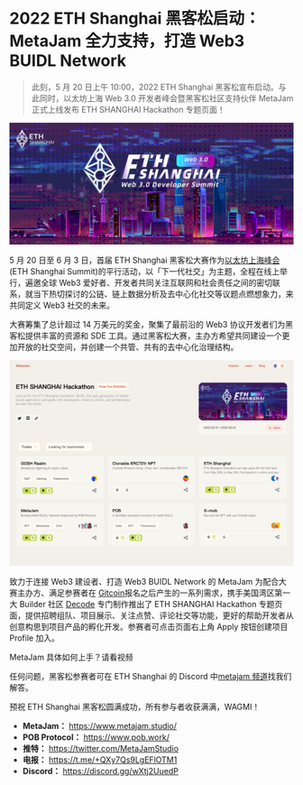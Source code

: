# 2022 ETH Shanghai 黑客松启动：MetaJam 全力支持，打造 Web3 BUIDL Network

> 此刻，5 月 20 日上午 10:00，2022 ETH Shanghai 黑客松宣布启动。与此同时，以太坊上海 Web 3.0 开发者峰会暨黑客松社区支持伙伴 MetaJam 正式上线发布 ETH SHANGHAI Hackathon 专题页面！

![](./eth-shanghai-hackathon.gif)

5 月 20 日至 6 月 3 日，首届 ETH Shanghai 黑客松大赛作为[以太坊上海峰会](https://ethshanghai.org/)(ETH Shanghai Summit)的平行活动，以「下一代社交」为主题，全程在线上举行，遍邀全球 Web3 爱好者、开发者共同关注互联网和社会责任之间的密切联系，就当下热切探讨的公链、链上数据分析及去中心化社交等议题点燃想象力，来共同定义 Web3 社交的未来。

大赛筹集了总计超过 14 万美元的奖金，聚集了最前沿的 Web3 协议开发者们为黑客松提供丰富的资源和 SDE 工具。通过黑客松大赛，主办方希望共同建设一个更加开放的社交空间，并创建一个共管、共有的去中心化治理结构。

![](./eth-shanghai-hackathon-metajam.png)

致力于连接 Web3 建设者、打造 Web3 BUIDL Network 的 MetaJam 为配合大赛主办方、满足参赛者在 [Gitcoin](https://gitcoin.co/hackathons)报名之后产生的一系列需求，携手美国湾区第一大 Builder 社区 [Decode](https://www.decode.build/) 专门制作推出了 ETH SHANGHAI Hackathon 专题页面，提供招聘组队、项目展示、关注点赞、评论社交等功能，更好的帮助开发者从创意构思到项目产品的孵化开发。参赛者可点击页面右上角 Apply 按钮创建项目 Profile 加入。​

MetaJam 具体如何上手？请看视频

任何问题，黑客松参赛者可在 ETH Shanghai 的 Discord 中[metajam 频道](https://discord.gg/T7WxcGNZ9Y)找我们解答。

预祝 ETH Shanghai 黑客松圆满成功，所有参与者收获满满，WAGMI！

- **MetaJam：** https://www.metajam.studio/
- **POB Protocol：** https://www.pob.work/
- **推特：** https://twitter.com/MetaJamStudio
- **电报：** https://t.me/+QXy7Qs9LgEFlOTM1
- **Discord：** https://discord.gg/wXtj2UuedP
